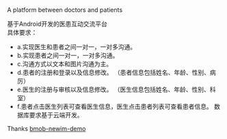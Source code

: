 


 A platform between doctors and patients 
 
 基于Android开发的医患互动交流平台    
 具体要求： 
 - a.实现医生和患者之间一对一，一对多沟通。 
 - b.实现患者之间一对一，一对多沟通。 
 - c.沟通方式以文本和图片沟通为主。 
 - d.患者的注册和登录以及信息修改。 （患者信息包括姓名、年龄、性别、病厉） 
 - e.医生的注册与审核以及信息修改。 （医生信息包括姓名、年龄、性别、科室） 
 - f.患者点击医生列表可查看医生信息，医生点击患者列表可查看患者信息。 数据库要求基于云端开发。
 
 Thanks [bmob-newim-demo](https://github.com/bodismile/bmob-newim-demo)